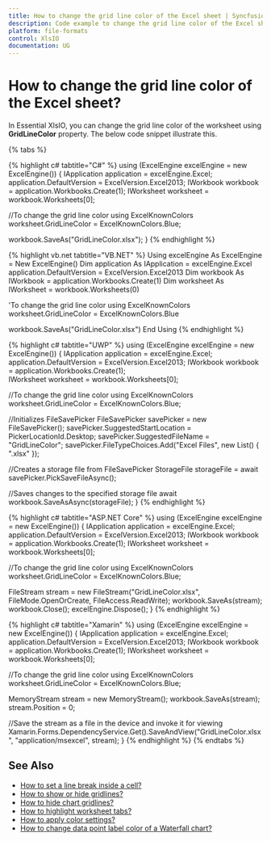 ```yaml
---
title: How to change the grid line color of the Excel sheet | Syncfusion
description: Code example to change the grid line color of the Excel sheet using Syncfusion .NET Excel library (XlsIO).
platform: file-formats
control: XlsIO
documentation: UG
---
```


# How to change the grid line color of the Excel sheet?

In Essential XlsIO, you can change the grid line color of the worksheet using **GridLineColor** property. The below code snippet illustrate this.

{% tabs %}  

{% highlight c# tabtitle="C#" %}
using (ExcelEngine excelEngine = new ExcelEngine())
{
  IApplication application = excelEngine.Excel;
  application.DefaultVersion = ExcelVersion.Excel2013;
  IWorkbook workbook = application.Workbooks.Create(1);
  IWorksheet worksheet = workbook.Worksheets[0];

  //To change the grid line color using ExcelKnownColors
  worksheet.GridLineColor = ExcelKnownColors.Blue;

  workbook.SaveAs("GridLineColor.xlsx");
}
{% endhighlight %}

{% highlight vb.net tabtitle="VB.NET" %}
Using excelEngine As ExcelEngine = New ExcelEngine()
  Dim application As IApplication = excelEngine.Excel
  application.DefaultVersion = ExcelVersion.Excel2013
  Dim workbook As IWorkbook = application.Workbooks.Create(1)
  Dim worksheet As IWorksheet = workbook.Worksheets(0)

  'To change the grid line color using ExcelKnownColors
  worksheet.GridLineColor = ExcelKnownColors.Blue

  workbook.SaveAs("GridLineColor.xlsx")
End Using
{% endhighlight %}

{% highlight c# tabtitle="UWP" %}
using (ExcelEngine excelEngine = new ExcelEngine())
{
  IApplication application = excelEngine.Excel;
  application.DefaultVersion = ExcelVersion.Excel2013;
  IWorkbook workbook = application.Workbooks.Create(1);                
  IWorksheet worksheet = workbook.Worksheets[0];

  //To change the grid line color using ExcelKnownColors
  worksheet.GridLineColor = ExcelKnownColors.Blue;

  //Initializes FileSavePicker
  FileSavePicker savePicker = new FileSavePicker();
  savePicker.SuggestedStartLocation = PickerLocationId.Desktop;
  savePicker.SuggestedFileName = "GridLineColor";
  savePicker.FileTypeChoices.Add("Excel Files", new List<string>() { ".xlsx" });

  //Creates a storage file from FileSavePicker
  StorageFile storageFile = await savePicker.PickSaveFileAsync();

  //Saves changes to the specified storage file
  await workbook.SaveAsAsync(storageFile);
}
{% endhighlight %}

{% highlight c# tabtitle="ASP.NET Core" %}
using (ExcelEngine excelEngine = new ExcelEngine())
{
  IApplication application = excelEngine.Excel;
  application.DefaultVersion = ExcelVersion.Excel2013;
  IWorkbook workbook = application.Workbooks.Create(1);
  IWorksheet worksheet = workbook.Worksheets[0];

  //To change the grid line color using ExcelKnownColors
  worksheet.GridLineColor = ExcelKnownColors.Blue;

  FileStream stream = new FileStream("GridLineColor.xlsx", FileMode.OpenOrCreate, FileAccess.ReadWrite);
  workbook.SaveAs(stream);
  workbook.Close();
  excelEngine.Dispose();
}
{% endhighlight %}

{% highlight c# tabtitle="Xamarin" %}
using (ExcelEngine excelEngine = new ExcelEngine())
{
  IApplication application = excelEngine.Excel;
  application.DefaultVersion = ExcelVersion.Excel2013;
  IWorkbook workbook = application.Workbooks.Create(1);
  IWorksheet worksheet = workbook.Worksheets[0];

  //To change the grid line color using ExcelKnownColors
  worksheet.GridLineColor = ExcelKnownColors.Blue;

  MemoryStream stream = new MemoryStream();
  workbook.SaveAs(stream);
  stream.Position = 0;

  //Save the stream as a file in the device and invoke it for viewing
  Xamarin.Forms.DependencyService.Get<ISave>().SaveAndView("GridLineColor.xlsx", "application/msexcel", stream);
}
{% endhighlight %}
{% endtabs %}  

## See Also

* [How to set a line break inside a cell?](https://help.syncfusion.com/file-formats/xlsio/faqs/how-to-set-a-line-break-inside-a-cell)
* [How to show or hide gridlines?](https://help.syncfusion.com/file-formats/xlsio/working-with-excel-worksheet#show-or-hide-grid-lines)
* [How to hide chart gridlines?](https://help.syncfusion.com/file-formats/xlsio/working-with-charts#hide-chart-gridlines)
* [How to highlight worksheet tabs?](https://help.syncfusion.com/file-formats/xlsio/working-with-excel-worksheet#highlight-worksheet-tabs)
* [How to apply color settings?](https://help.syncfusion.com/file-formats/xlsio/working-with-cell-or-range-formatting#apply-color-settings)
* [How to change data point label color of a Waterfall chart?](https://help.syncfusion.com/file-formats/xlsio/faqs/how-to-change-data-point-label-color-of-a-waterfall-chart)
